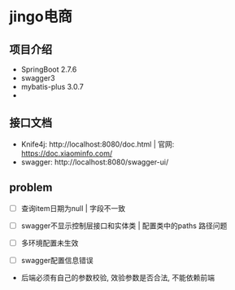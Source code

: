 # jingo电商

## 项目介绍

- SpringBoot 2.7.6
- swagger3 
- mybatis-plus 3.0.7
- 

## 接口文档
- Knife4j: http://localhost:8080/doc.html   |  官网: https://doc.xiaominfo.com/
- swagger: http://localhost:8080/swagger-ui/

## problem
- [ ] 查询item日期为null   | 字段不一致
- [ ] swagger不显示控制层接口和实体类 |  配置类中的paths 路径问题
- [ ] 多环境配置未生效
- [ ] swagger配置信息错误


- 后端必须有自己的参数校验, 效验参数是否合法, 不能依赖前端 